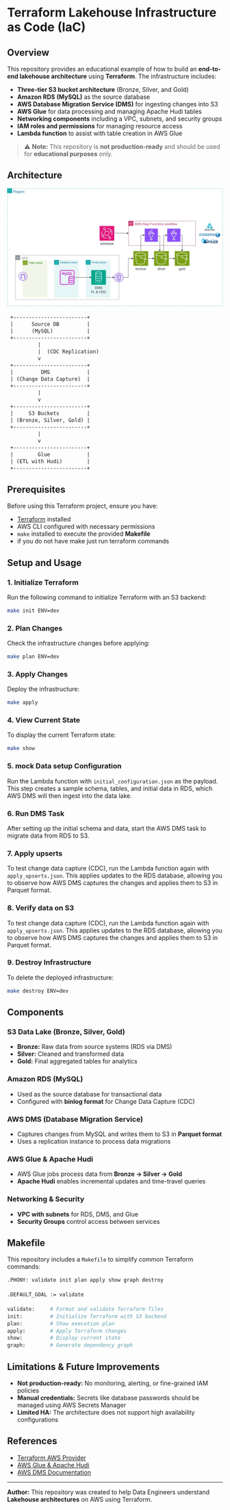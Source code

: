 # Terraform Lakehouse Infrastructure as Code (IaC)

## Overview
This repository provides an educational example of how to build an **end-to-end lakehouse architecture** using **Terraform**. The infrastructure includes:

- **Three-tier S3 bucket architecture** (Bronze, Silver, and Gold)
- **Amazon RDS (MySQL)** as the source database
- **AWS Database Migration Service (DMS)** for ingesting changes into S3
- **AWS Glue** for data processing and managing Apache Hudi tables
- **Networking components** including a VPC, subnets, and security groups
- **IAM roles and permissions** for managing resource access
- **Lambda function** to assist with table creation in AWS Glue

> ⚠ **Note:** This repository is **not production-ready** and should be used for **educational purposes** only.

## Architecture
![Architecture](images/architecture.jpg)
```
 +------------------------+
 |      Source DB         |
 |      (MySQL)           |
 +------------------------+
          |
          |  (CDC Replication)
          v
 +------------------------+
 |         DMS            |
 | (Change Data Capture)  |
 +------------------------+
          |
          v
 +------------------------+
 |     S3 Buckets         |
 | (Bronze, Silver, Gold) |
 +------------------------+
          |
          v
 +------------------------+
 |        Glue            |
 | (ETL with Hudi)        |
 +------------------------+
```

## Prerequisites
Before using this Terraform project, ensure you have:

- [Terraform](https://developer.hashicorp.com/terraform/tutorials/aws-get-started/install-cli) installed
- AWS CLI configured with necessary permissions
- `make` installed to execute the provided **Makefile**
- if you do not have make just run terraform commands

## Setup and Usage
### 1. Initialize Terraform
Run the following command to initialize Terraform with an S3 backend:
```sh
make init ENV=dev
```

### 2. Plan Changes
Check the infrastructure changes before applying:
```sh
make plan ENV=dev
```

### 3. Apply Changes
Deploy the infrastructure:
```sh
make apply
```

### 4. View Current State
To display the current Terraform state:
```sh
make show
```

### 5. mock Data setup Configuration
Run the Lambda function with `initial_configuration.json` as the payload. This step creates a sample schema, tables, and initial data in RDS, which AWS DMS will then ingest into the data lake.

### 6. Run DMS Task
After setting up the initial schema and data, start the AWS DMS task to migrate data from RDS to S3.

### 7. Apply upserts
To test change data capture (CDC), run the Lambda function again with `apply_upserts.json`. This applies updates to the RDS database, allowing you to observe how AWS DMS captures the changes and applies them to S3 in Parquet format.

### 8. Verify data on S3
To test change data capture (CDC), run the Lambda function again with `apply_upserts.json`. This applies updates to the RDS database, allowing you to observe how AWS DMS captures the changes and applies them to S3 in Parquet format.

### 9. Destroy Infrastructure
To delete the deployed infrastructure:
```sh
make destroy ENV=dev
```

## Components
### **S3 Data Lake (Bronze, Silver, Gold)**
- **Bronze:** Raw data from source systems (RDS via DMS)
- **Silver:** Cleaned and transformed data
- **Gold:** Final aggregated tables for analytics

### **Amazon RDS (MySQL)**
- Used as the source database for transactional data
- Configured with **binlog format** for Change Data Capture (CDC)

### **AWS DMS (Database Migration Service)**
- Captures changes from MySQL and writes them to S3 in **Parquet format**
- Uses a replication instance to process data migrations

### **AWS Glue & Apache Hudi**
- AWS Glue jobs process data from **Bronze → Silver → Gold**
- **Apache Hudi** enables incremental updates and time-travel queries

### **Networking & Security**
- **VPC with subnets** for RDS, DMS, and Glue
- **Security Groups** control access between services

## Makefile
This repository includes a `Makefile` to simplify common Terraform commands:
```sh
.PHONY: validate init plan apply show graph destroy

.DEFAULT_GOAL := validate

validate:     # Format and validate Terraform files
init:         # Initialize Terraform with S3 backend
plan:         # Show execution plan
apply:        # Apply Terraform changes
show:         # Display current state
graph:        # Generate dependency graph
```

## Limitations & Future Improvements
- **Not production-ready:** No monitoring, alerting, or fine-grained IAM policies
- **Manual credentials:** Secrets like database passwords should be managed using AWS Secrets Manager
- **Limited HA:** The architecture does not support high availability configurations

## References
- [Terraform AWS Provider](https://registry.terraform.io/providers/hashicorp/aws/latest/docs)
- [AWS Glue & Apache Hudi](https://docs.aws.amazon.com/glue/latest/dg/aws-glue-programming-etl-format-hudi.html)
- [AWS DMS Documentation](https://docs.aws.amazon.com/dms/latest/userguide/Welcome.html)

---
**Author:** This repository was created to help Data Engineers understand **Lakehouse architectures** on AWS using Terraform.

